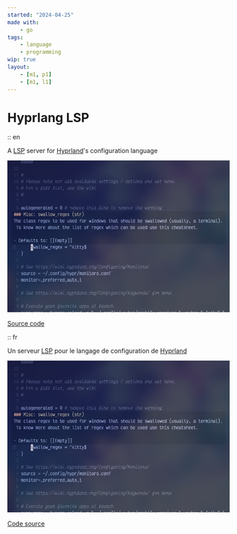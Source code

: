 ```yaml
---
started: "2024-04-25"
made with:
    - go
tags:
    - language
    - programming
wip: true
layout:
    - [m1, p1]
    - [m1, l1]
---
```


# Hyprlang LSP

:: en

A [LSP](https://en.wikipedia.org/wiki/Language_Server_Protocol) server for [Hyprland](https://hyprland.org)'s configuration language

![](../demo.png)

[Source code](https://github.com/ewen-lbh/hyprlang-lsp.git)

:: fr

Un serveur [LSP](https://en.wikipedia.org/wiki/Language_Server_Protocol) pour le langage de configuration de [Hyprland](https://hyprland.org)

![](../demo.png)

[Code source](https://github.com/ewen-lbh/hyprlang-lsp.git)
